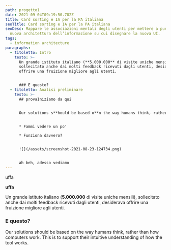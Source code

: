 ```yaml
---
path: progetto1
date: 2021-09-04T09:19:50.782Z
title: Card sorting e IA per la PA italiana
seoTitle: Card sorting e IA per la PA italiana
seoDesc: Mappare le associazioni mentali degli utenti per mettere a punto una
  nuova architettura dell’informazione su cui disegnare la nuova UI.
tags:
  - information architecture
paragraphs:
  - titoletto: Intro
    testo: >-
      Un grande istituto italiano (**5.000.000** di visite uniche mensili),
      sollecitato anche dai molti feedback ricevuti dagli utenti, desiderava
      offrire una fruizione migliore agli utenti.


      ### E questo?
  - titoletto: Analisi preliminare
    testo: >-
      ## provaIniziamo da qui


      Our solutions s**hould be based o**n the way humans think, rather than how computers work. This is to support their intuitive understanding of how the tool works.


      * Fammi vedere un po'

      * Funziona davvero?


      ![](/assets/screenshot-2021-08-23-124734.png)


      ah beh, adesso vediamo
---
```

uffa

**uffa**



Un grande istituto italiano (**5.000.000** di visite uniche mensili), sollecitato anche dai molti feedback ricevuti dagli utenti, desiderava offrire una fruizione migliore agli utenti.

### E questo?



Our solutions should be based on the way humans think, rather than how computers work. This is to support their intuitive understanding of how the tool works.